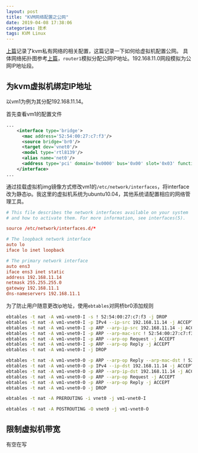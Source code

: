 ```yaml
---
layout: post
title: "KVM网络配置之公网"
date: 2019-04-08 17:38:06
categories: 技术
tags: KVM Linux
---
```


[上篇](/技术/2019/04/02/kvm_private_network_configure.html)记录了kvm私有网络的相关配置，这篇记录一下如何给虚拟机配置公网。
具体网络拓扑图参考[上篇](/技术/2019/04/02/kvm_private_network_configure.html)，`router1`模拟分配公网IP地址。192.168.11.0网段模拟为公网IP地址段。

## 为kvm虚拟机绑定IP地址

以vm1为例为其分配192.168.11.14。

首先查看vm1的配置文件

```xml
...
    <interface type='bridge'>
      <mac address='52:54:00:27:c7:f3'/>
      <source bridge='br0'/>
      <target dev='vnet0'/>
      <model type='rtl8139'/>
      <alias name='net0'/>
      <address type='pci' domain='0x0000' bus='0x00' slot='0x03' function='0x0'/>
    </interface>
...
```

通过挂载虚拟机img镜像方式修改vm1的`/etc/network/interfaces`，将interface改为静态ip。我这里的虚拟机系统为ubuntu10.04，其他系统请配置相应的网络管理工具。

```conf
# This file describes the network interfaces available on your system
# and how to activate them. For more information, see interfaces(5).

source /etc/network/interfaces.d/*

# The loopback network interface
auto lo
iface lo inet loopback

# The primary network interface
auto ens3
iface ens3 inet static
address 192.168.11.14
netmask 255.255.255.0
gateway 192.168.11.1
dns-nameservers 192.168.11.1
```

为了防止用户随意更改ip地址，使用`ebtables`对网桥br0添加规则

```bash
ebtables -t nat -A vm1-vnet0-I -s ! 52:54:00:27:c7:f3 -j DROP
ebtables -t nat -A vm1-vnet0-I -p IPv4 --ip-src 192.168.11.14 -j ACCEPT
ebtables -t nat -A vm1-vnet0-I -p ARP --arp-ip-src 192.168.11.14 -j ACCEPT
ebtables -t nat -A vm1-vnet0-I -p ARP --arp-mac-src ! 52:54:00:27:c7:f3 -j DROP
ebtables -t nat -A vm1-vnet0-I -p ARP --arp-op Request -j ACCEPT
ebtables -t nat -A vm1-vnet0-I -p ARP --arp-op Reply -j ACCEPT
ebtables -t nat -A vm1-vnet0-I -j DROP

ebtables -t nat -A vm1-vnet0-O -p ARP --arp-op Reply --arp-mac-dst ! 52:54:00:27:c7:f3 -j DROP
ebtables -t nat -A vm1-vnet0-O -p IPv4 --ip-dst 192.168.11.14 -j ACCEPT
ebtables -t nat -A vm1-vnet0-O -p ARP --arp-ip-dst 192.168.11.14 -j ACCEPT
ebtables -t nat -A vm1-vnet0-O -p ARP --arp-op Request -j ACCEPT
ebtables -t nat -A vm1-vnet0-O -p ARP --arp-op Reply -j ACCEPT
ebtables -t nat -A vm1-vnet0-O -j DROP

ebtables -t nat -A PREROUTING -i vnet0 -j vm1-vnet0-I

ebtables -t nat -A POSTROUTING -O vnet0 -j vm1-vnet0-O
```

## 限制虚拟机带宽

有空在写

